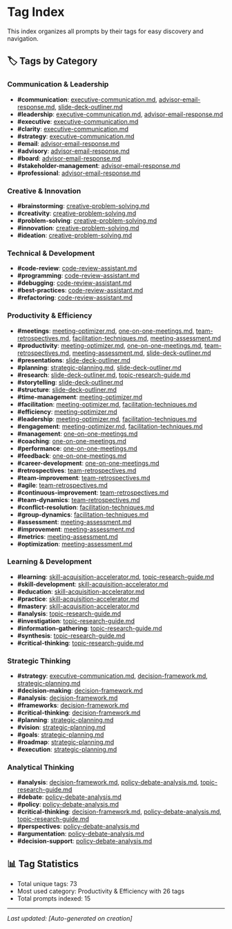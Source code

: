# Tag Index

This index organizes all prompts by their tags for easy discovery and navigation.

## 🏷️ Tags by Category

### Communication & Leadership
- **#communication**: [executive-communication.md](../prompts/writing/executive-communication.md), [advisor-email-response.md](../prompts/writing/advisor-email-response.md), [slide-deck-outliner.md](../prompts/productivity/slide-deck-outliner.md)
- **#leadership**: [executive-communication.md](../prompts/writing/executive-communication.md), [advisor-email-response.md](../prompts/writing/advisor-email-response.md)
- **#executive**: [executive-communication.md](../prompts/writing/executive-communication.md)
- **#clarity**: [executive-communication.md](../prompts/writing/executive-communication.md)
- **#strategy**: [executive-communication.md](../prompts/writing/executive-communication.md)
- **#email**: [advisor-email-response.md](../prompts/writing/advisor-email-response.md)
- **#advisory**: [advisor-email-response.md](../prompts/writing/advisor-email-response.md)
- **#board**: [advisor-email-response.md](../prompts/writing/advisor-email-response.md)
- **#stakeholder-management**: [advisor-email-response.md](../prompts/writing/advisor-email-response.md)
- **#professional**: [advisor-email-response.md](../prompts/writing/advisor-email-response.md)

### Creative & Innovation
- **#brainstorming**: [creative-problem-solving.md](../prompts/brainstorming/creative-problem-solving.md)
- **#creativity**: [creative-problem-solving.md](../prompts/brainstorming/creative-problem-solving.md)
- **#problem-solving**: [creative-problem-solving.md](../prompts/brainstorming/creative-problem-solving.md)
- **#innovation**: [creative-problem-solving.md](../prompts/brainstorming/creative-problem-solving.md)
- **#ideation**: [creative-problem-solving.md](../prompts/brainstorming/creative-problem-solving.md)

### Technical & Development
- **#code-review**: [code-review-assistant.md](../prompts/technical/code-review-assistant.md)
- **#programming**: [code-review-assistant.md](../prompts/technical/code-review-assistant.md)
- **#debugging**: [code-review-assistant.md](../prompts/technical/code-review-assistant.md)
- **#best-practices**: [code-review-assistant.md](../prompts/technical/code-review-assistant.md)
- **#refactoring**: [code-review-assistant.md](../prompts/technical/code-review-assistant.md)

### Productivity & Efficiency
- **#meetings**: [meeting-optimizer.md](../prompts/productivity/meeting-optimizer.md), [one-on-one-meetings.md](../prompts/productivity/one-on-one-meetings.md), [team-retrospectives.md](../prompts/productivity/team-retrospectives.md), [facilitation-techniques.md](../prompts/productivity/facilitation-techniques.md), [meeting-assessment.md](../prompts/productivity/meeting-assessment.md)
- **#productivity**: [meeting-optimizer.md](../prompts/productivity/meeting-optimizer.md), [one-on-one-meetings.md](../prompts/productivity/one-on-one-meetings.md), [team-retrospectives.md](../prompts/productivity/team-retrospectives.md), [meeting-assessment.md](../prompts/productivity/meeting-assessment.md), [slide-deck-outliner.md](../prompts/productivity/slide-deck-outliner.md)
- **#presentations**: [slide-deck-outliner.md](../prompts/productivity/slide-deck-outliner.md)
- **#planning**: [strategic-planning.md](../prompts/strategic/strategic-planning.md), [slide-deck-outliner.md](../prompts/productivity/slide-deck-outliner.md)
- **#research**: [slide-deck-outliner.md](../prompts/productivity/slide-deck-outliner.md), [topic-research-guide.md](../prompts/learning/topic-research-guide.md)
- **#storytelling**: [slide-deck-outliner.md](../prompts/productivity/slide-deck-outliner.md)
- **#structure**: [slide-deck-outliner.md](../prompts/productivity/slide-deck-outliner.md)
- **#time-management**: [meeting-optimizer.md](../prompts/productivity/meeting-optimizer.md)
- **#facilitation**: [meeting-optimizer.md](../prompts/productivity/meeting-optimizer.md), [facilitation-techniques.md](../prompts/productivity/facilitation-techniques.md)
- **#efficiency**: [meeting-optimizer.md](../prompts/productivity/meeting-optimizer.md)
- **#leadership**: [meeting-optimizer.md](../prompts/productivity/meeting-optimizer.md), [facilitation-techniques.md](../prompts/productivity/facilitation-techniques.md)
- **#engagement**: [meeting-optimizer.md](../prompts/productivity/meeting-optimizer.md), [facilitation-techniques.md](../prompts/productivity/facilitation-techniques.md)
- **#management**: [one-on-one-meetings.md](../prompts/productivity/one-on-one-meetings.md)
- **#coaching**: [one-on-one-meetings.md](../prompts/productivity/one-on-one-meetings.md)
- **#performance**: [one-on-one-meetings.md](../prompts/productivity/one-on-one-meetings.md)
- **#feedback**: [one-on-one-meetings.md](../prompts/productivity/one-on-one-meetings.md)
- **#career-development**: [one-on-one-meetings.md](../prompts/productivity/one-on-one-meetings.md)
- **#retrospectives**: [team-retrospectives.md](../prompts/productivity/team-retrospectives.md)
- **#team-improvement**: [team-retrospectives.md](../prompts/productivity/team-retrospectives.md)
- **#agile**: [team-retrospectives.md](../prompts/productivity/team-retrospectives.md)
- **#continuous-improvement**: [team-retrospectives.md](../prompts/productivity/team-retrospectives.md)
- **#team-dynamics**: [team-retrospectives.md](../prompts/productivity/team-retrospectives.md)
- **#conflict-resolution**: [facilitation-techniques.md](../prompts/productivity/facilitation-techniques.md)
- **#group-dynamics**: [facilitation-techniques.md](../prompts/productivity/facilitation-techniques.md)
- **#assessment**: [meeting-assessment.md](../prompts/productivity/meeting-assessment.md)
- **#improvement**: [meeting-assessment.md](../prompts/productivity/meeting-assessment.md)
- **#metrics**: [meeting-assessment.md](../prompts/productivity/meeting-assessment.md)
- **#optimization**: [meeting-assessment.md](../prompts/productivity/meeting-assessment.md)

### Learning & Development
- **#learning**: [skill-acquisition-accelerator.md](../prompts/learning/skill-acquisition-accelerator.md), [topic-research-guide.md](../prompts/learning/topic-research-guide.md)
- **#skill-development**: [skill-acquisition-accelerator.md](../prompts/learning/skill-acquisition-accelerator.md)
- **#education**: [skill-acquisition-accelerator.md](../prompts/learning/skill-acquisition-accelerator.md)
- **#practice**: [skill-acquisition-accelerator.md](../prompts/learning/skill-acquisition-accelerator.md)
- **#mastery**: [skill-acquisition-accelerator.md](../prompts/learning/skill-acquisition-accelerator.md)
- **#analysis**: [topic-research-guide.md](../prompts/learning/topic-research-guide.md)
- **#investigation**: [topic-research-guide.md](../prompts/learning/topic-research-guide.md)
- **#information-gathering**: [topic-research-guide.md](../prompts/learning/topic-research-guide.md)
- **#synthesis**: [topic-research-guide.md](../prompts/learning/topic-research-guide.md)
- **#critical-thinking**: [topic-research-guide.md](../prompts/learning/topic-research-guide.md)

### Strategic Thinking
- **#strategy**: [executive-communication.md](../prompts/writing/executive-communication.md), [decision-framework.md](../prompts/strategic/decision-framework.md), [strategic-planning.md](../prompts/strategic/strategic-planning.md)
- **#decision-making**: [decision-framework.md](../prompts/strategic/decision-framework.md)
- **#analysis**: [decision-framework.md](../prompts/strategic/decision-framework.md)
- **#frameworks**: [decision-framework.md](../prompts/strategic/decision-framework.md)
- **#critical-thinking**: [decision-framework.md](../prompts/strategic/decision-framework.md)
- **#planning**: [strategic-planning.md](../prompts/strategic/strategic-planning.md)
- **#vision**: [strategic-planning.md](../prompts/strategic/strategic-planning.md)
- **#goals**: [strategic-planning.md](../prompts/strategic/strategic-planning.md)
- **#roadmap**: [strategic-planning.md](../prompts/strategic/strategic-planning.md)
- **#execution**: [strategic-planning.md](../prompts/strategic/strategic-planning.md)

### Analytical Thinking
- **#analysis**: [decision-framework.md](../prompts/strategic/decision-framework.md), [policy-debate-analysis.md](../prompts/analytical/policy-debate-analysis.md), [topic-research-guide.md](../prompts/learning/topic-research-guide.md)
- **#debate**: [policy-debate-analysis.md](../prompts/analytical/policy-debate-analysis.md)
- **#policy**: [policy-debate-analysis.md](../prompts/analytical/policy-debate-analysis.md)
- **#critical-thinking**: [decision-framework.md](../prompts/strategic/decision-framework.md), [policy-debate-analysis.md](../prompts/analytical/policy-debate-analysis.md), [topic-research-guide.md](../prompts/learning/topic-research-guide.md)
- **#perspectives**: [policy-debate-analysis.md](../prompts/analytical/policy-debate-analysis.md)
- **#argumentation**: [policy-debate-analysis.md](../prompts/analytical/policy-debate-analysis.md)
- **#decision-support**: [policy-debate-analysis.md](../prompts/analytical/policy-debate-analysis.md)

## 📊 Tag Statistics
- Total unique tags: 73
- Most used category: Productivity & Efficiency with 26 tags
- Total prompts indexed: 15

---

*Last updated: [Auto-generated on creation]*